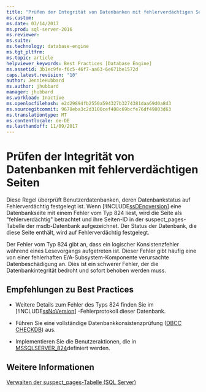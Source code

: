 ```yaml
---
title: "Prüfen der Integrität von Datenbanken mit fehlerverdächtigen Seiten | Microsoft-Dokumentation"
ms.custom: 
ms.date: 03/14/2017
ms.prod: sql-server-2016
ms.reviewer: 
ms.suite: 
ms.technology: database-engine
ms.tgt_pltfrm: 
ms.topic: article
helpviewer_keywords: Best Practices [Database Engine]
ms.assetid: 3b1ec9fe-f6c5-46f7-aa63-6e671be1572d
caps.latest.revision: "10"
author: JennieHubbard
ms.author: jhubbard
manager: jhubbard
ms.workload: Inactive
ms.openlocfilehash: e2d29894fb2550a594327b3274381daa69d0a8d3
ms.sourcegitcommit: 9678eba3c2d3100cef408c69bcfe76df49803d63
ms.translationtype: MT
ms.contentlocale: de-DE
ms.lasthandoff: 11/09/2017
---
```

# <a name="check-integrity-of-database-with-suspect-pages"></a>Prüfen der Integrität von Datenbanken mit fehlerverdächtigen Seiten
  Diese Regel überprüft Benutzerdatenbanken, deren Datenbankstatus auf Fehlerverdächtig festgelegt ist. Wenn [!INCLUDE[ssDEnoversion](../../includes/ssdenoversion-md.md)] eine Datenbankseite mit einem Fehler vom Typ 824 liest, wird die Seite als "fehlerverdächtig" betrachtet und ihre Seiten-ID in der suspect_pages-Tabelle der msdb-Datenbank aufgezeichnet. Der Status der Datenbank, die diese Seite enthält, wird auf Fehlerverdächtig festgelegt.  
  
 Der Fehler vom Typ 824 gibt an, dass ein logischer Konsistenzfehler während eines Lesevorgangs aufgetreten ist. Dieser Fehler gibt häufig eine von einer fehlerhaften E/A-Subsystem-Komponente verursachte Datenbeschädigung an. Dies ist ein schwerer Fehler, der die Datenbankintegrität bedroht und sofort behoben werden muss.  
  
## <a name="best-practices-recommendations"></a>Empfehlungen zu Best Practices  
  
-   Weitere Details zum Fehler des Typs 824 finden Sie im [!INCLUDE[ssNoVersion](../../includes/ssnoversion-md.md)] -Fehlerprotokoll dieser Datenbank.  
  
-   Führen Sie eine vollständige Datenbankkonsistenzprüfung ([DBCC CHECKDB](../../t-sql/database-console-commands/dbcc-checkdb-transact-sql.md)) aus.  
  
-   Implementieren Sie die Benutzeraktionen, die in [MSSQLSERVER_824](http://go.microsoft.com/fwlink/?LinkId=81397)definiert werden.  
  
## <a name="for-more-information"></a>Weitere Informationen  
 [Verwalten der suspect_pages-Tabelle &#40;SQL Server&#41;](../../relational-databases/backup-restore/manage-the-suspect-pages-table-sql-server.md)  
  
  
